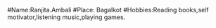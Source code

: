 #Name:Ranjita.Ambali
#Place: Bagalkot
#Hobbies:Reading books,self motivator,listening music,playing games.
